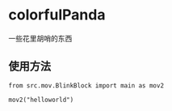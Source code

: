 # colorfulPanda
一些花里胡哨的东西

## 使用方法
`from src.mov.BlinkBlock import main as mov2`

`mov2("helloworld")`